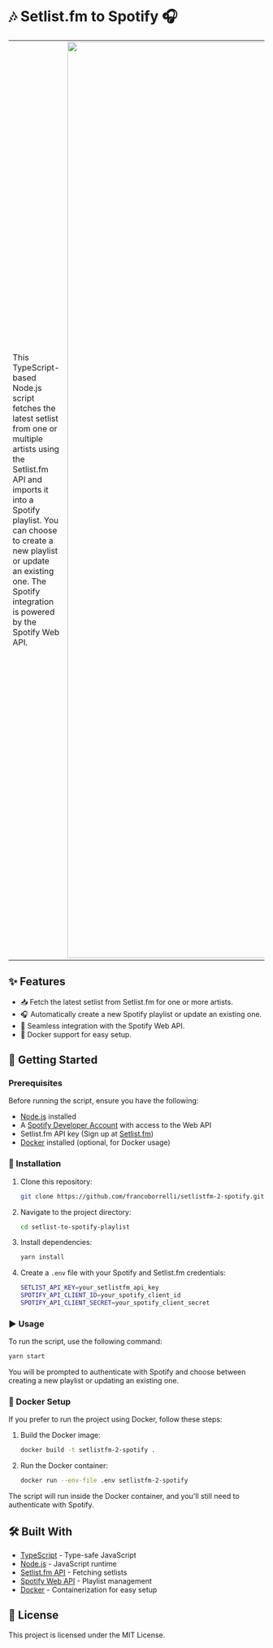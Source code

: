 # 🎶 Setlist.fm to Spotify 🎧

<table>
<tr>
<td>
This TypeScript-based Node.js script fetches the latest setlist from one or multiple artists using the Setlist.fm API and imports it into a Spotify playlist. You can choose to create a new playlist or update an existing one. The Spotify integration is powered by the Spotify Web API.
</td>
<td>
<img width="1800" src="https://github.com/user-attachments/assets/864e5895-48dc-4afe-884c-44253e42db06"/>
</td>
</tr>
</table>



## ✨ Features

- 📥 Fetch the latest setlist from Setlist.fm for one or more artists.
- 🎧 Automatically create a new Spotify playlist or update an existing one.
- 🔗 Seamless integration with the Spotify Web API.
- 🐳 Docker support for easy setup.

## 🚀 Getting Started

### Prerequisites

Before running the script, ensure you have the following:

- [Node.js](https://nodejs.org/) installed
- A [Spotify Developer Account](https://developer.spotify.com/dashboard/applications) with access to the Web API
- Setlist.fm API key (Sign up at [Setlist.fm](https://api.setlist.fm/))
- [Docker](https://www.docker.com/) installed (optional, for Docker usage)

### 🔧 Installation

1. Clone this repository:

   ```bash
   git clone https://github.com/francoborrelli/setlistfm-2-spotify.git
   ```

2. Navigate to the project directory:

   ```bash
   cd setlist-to-spotify-playlist
   ```

3. Install dependencies:

   ```bash
   yarn install
   ```

4. Create a `.env` file with your Spotify and Setlist.fm credentials:

   ```bash
   SETLIST_API_KEY=your_setlistfm_api_key
   SPOTIFY_API_CLIENT_ID=your_spotify_client_id
   SPOTIFY_API_CLIENT_SECRET=your_spotify_client_secret
   ```

### ▶️ Usage

To run the script, use the following command:

```bash
yarn start
```

You will be prompted to authenticate with Spotify and choose between creating a new playlist or updating an existing one.

### 🐳 Docker Setup

If you prefer to run the project using Docker, follow these steps:

1. Build the Docker image:

   ```bash
   docker build -t setlistfm-2-spotify .
   ```

2. Run the Docker container:

   ```bash
   docker run --env-file .env setlistfm-2-spotify
   ```

The script will run inside the Docker container, and you'll still need to authenticate with Spotify.

## 🛠️ Built With

- [TypeScript](https://www.typescriptlang.org/) - Type-safe JavaScript
- [Node.js](https://nodejs.org/) - JavaScript runtime
- [Setlist.fm API](https://api.setlist.fm/docs/1.0/index.html) - Fetching setlists
- [Spotify Web API](https://developer.spotify.com/documentation/web-api/) - Playlist management
- [Docker](https://www.docker.com/) - Containerization for easy setup

## 📝 License

This project is licensed under the MIT License.

